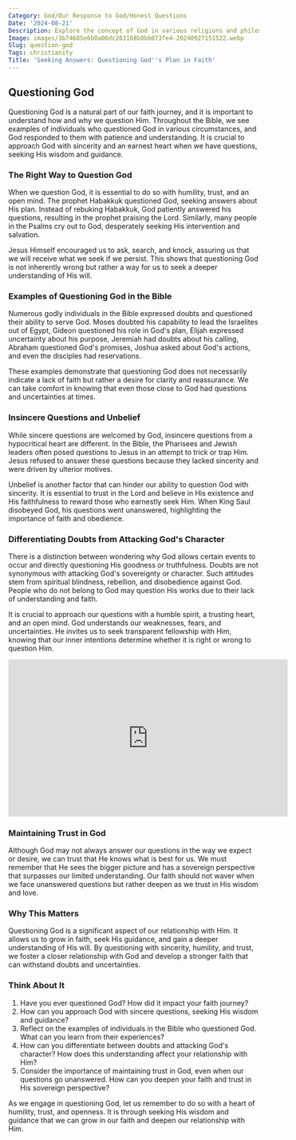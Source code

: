 ```yaml
---
Category: God/Our Response to God/Honest Questions
Date: '2024-08-21'
Description: Explore the concept of God in various religions and philosophies. Understand different perspectives on divinity and the role of God in shaping beliefs and practices.
Image: images/3b74685e6b0a06dc263168b8bb073fe4-20240927151522.webp
Slug: question-god
Tags: christianity
Title: 'Seeking Answers: Questioning God''s Plan in Faith'
---
```


## Questioning God

Questioning God is a natural part of our faith journey, and it is important to understand how and why we question Him. Throughout the Bible, we see examples of individuals who questioned God in various circumstances, and God responded to them with patience and understanding. It is crucial to approach God with sincerity and an earnest heart when we have questions, seeking His wisdom and guidance.

### The Right Way to Question God

When we question God, it is essential to do so with humility, trust, and an open mind. The prophet Habakkuk questioned God, seeking answers about His plan. Instead of rebuking Habakkuk, God patiently answered his questions, resulting in the prophet praising the Lord. Similarly, many people in the Psalms cry out to God, desperately seeking His intervention and salvation.

Jesus Himself encouraged us to ask, search, and knock, assuring us that we will receive what we seek if we persist. This shows that questioning God is not inherently wrong but rather a way for us to seek a deeper understanding of His will.

### Examples of Questioning God in the Bible

Numerous godly individuals in the Bible expressed doubts and questioned their ability to serve God. Moses doubted his capability to lead the Israelites out of Egypt, Gideon questioned his role in God's plan, Elijah expressed uncertainty about his purpose, Jeremiah had doubts about his calling, Abraham questioned God's promises, Joshua asked about God's actions, and even the disciples had reservations.

These examples demonstrate that questioning God does not necessarily indicate a lack of faith but rather a desire for clarity and reassurance. We can take comfort in knowing that even those close to God had questions and uncertainties at times.

### Insincere Questions and Unbelief

While sincere questions are welcomed by God, insincere questions from a hypocritical heart are different. In the Bible, the Pharisees and Jewish leaders often posed questions to Jesus in an attempt to trick or trap Him. Jesus refused to answer these questions because they lacked sincerity and were driven by ulterior motives.

Unbelief is another factor that can hinder our ability to question God with sincerity. It is essential to trust in the Lord and believe in His existence and His faithfulness to reward those who earnestly seek Him. When King Saul disobeyed God, his questions went unanswered, highlighting the importance of faith and obedience.

### Differentiating Doubts from Attacking God's Character

There is a distinction between wondering why God allows certain events to occur and directly questioning His goodness or truthfulness. Doubts are not synonymous with attacking God's sovereignty or character. Such attitudes stem from spiritual blindness, rebellion, and disobedience against God. People who do not belong to God may question His works due to their lack of understanding and faith.

It is crucial to approach our questions with a humble spirit, a trusting heart, and an open mind. God understands our weaknesses, fears, and uncertainties. He invites us to seek transparent fellowship with Him, knowing that our inner intentions determine whether it is right or wrong to question Him.


<iframe width="560" height="315" src="https://www.youtube.com/embed/d15Q3wxD1HY" frameborder="0" allow="autoplay; encrypted-media" allowfullscreen></iframe>


### Maintaining Trust in God

Although God may not always answer our questions in the way we expect or desire, we can trust that He knows what is best for us. We must remember that He sees the bigger picture and has a sovereign perspective that surpasses our limited understanding. Our faith should not waver when we face unanswered questions but rather deepen as we trust in His wisdom and love.

### Why This Matters

Questioning God is a significant aspect of our relationship with Him. It allows us to grow in faith, seek His guidance, and gain a deeper understanding of His will. By questioning with sincerity, humility, and trust, we foster a closer relationship with God and develop a stronger faith that can withstand doubts and uncertainties.

### Think About It

1. Have you ever questioned God? How did it impact your faith journey?
2. How can you approach God with sincere questions, seeking His wisdom and guidance?
3. Reflect on the examples of individuals in the Bible who questioned God. What can you learn from their experiences?
4. How can you differentiate between doubts and attacking God's character? How does this understanding affect your relationship with Him?
5. Consider the importance of maintaining trust in God, even when our questions go unanswered. How can you deepen your faith and trust in His sovereign perspective?

As we engage in questioning God, let us remember to do so with a heart of humility, trust, and openness. It is through seeking His wisdom and guidance that we can grow in our faith and deepen our relationship with Him.